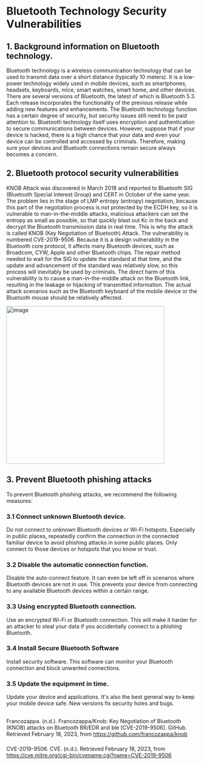 # Bluetooth Technology Security Vulnerabilities

## 1. Background information on Bluetooth technology.
Bluetooth technology is a wireless communication technology that can be used to transmit data over a short distance (typically 10 meters). It is a low-power technology widely used in mobile devices, such as smartphones, headsets, keyboards, mice, smart watches, smart home, and other devices. There are several versions of Bluetooth, the latest of which is Bluetooth 5.3. Each release incorporates the functionality of the previous release while adding new features and enhancements. The Bluetooth technology function has a certain degree of security, but security issues still need to be paid attention to. Bluetooth technology itself uses encryption and authentication to secure communications between devices. However, suppose that if your device is hacked, there is a high chance that your data and even your device can be controlled and accessed by criminals. Therefore, making sure your devices and Bluetooth connections remain secure always becomes a concern.

## 2. Bluetooth protocol security vulnerabilities
KNOB Attack was discovered in March 2018 and reported to Bluetooth SIG (Bluetooth Special Interest Group) and CERT in October of the same year.
The problem lies in the stage of LMP entropy (entropy) negotiation, because this part of the negotiation process is not protected by the ECDH key, so it is vulnerable to man-in-the-middle attacks, malicious attackers can set the entropy as small as possible, so that quickly blast out Kc in the back and decrypt the Bluetooth transmission data in real time. This is why the attack is called KNOB (Key Negotiation of Bluetooth) Attack. The vulnerability is numbered CVE-2019-9506. Because it is a design vulnerability in the Bluetooth core protocol, it affects many Bluetooth devices, such as Broadcom, CYW, Apple and other Bluetooth chips. The repair method needed to wait for the SIG to update the standard at that time, and the update and advancement of the standard was relatively slow, so this process will inevitably be used by criminals. The direct harm of this vulnerability is to cause a man-in-the-middle attack on the Bluetooth link, resulting in the leakage or hijacking of transmitted information. The actual attack scenarios such as the Bluetooth keyboard of the mobile device or the Bluetooth mouse should be relatively affected.


<img width="416" alt="image" src="https://user-images.githubusercontent.com/52442224/227391990-50a6e689-d7fa-4ce4-a4be-447994578c7b.png">

## 3. Prevent Bluetooth phishing attacks
To prevent Bluetooth phishing attacks, we recommend the following measures:


### 3.1 Connect unknown Bluetooth device.
Do not connect to unknown Bluetooth devices or Wi-Fi hotspots. Especially in public places, repeatedly confirm the connection in the connected familiar device to avoid phishing attacks in some public places. Only connect to those devices or hotspots that you know or trust.
### 3.2 Disable the automatic connection function.
Disable the auto-connect feature. It can even be left off in scenarios where Bluetooth devices are not in use. This prevents your device from connecting to any available Bluetooth devices within a certain range.
### 3.3 Using encrypted Bluetooth connection.
Use an encrypted Wi-Fi or Bluetooth connection. This will make it harder for an attacker to steal your data if you accidentally connect to a phishing Bluetooth.
### 3.4 Install Secure Bluetooth Software
Install security software. This software can monitor your Bluetooth connection and block unwanted connections.
### 3.5 Update the equipment in time.
Update your device and applications. It's also the best general way to keep your mobile device safe. New versions fix security holes and bugs.
##
Francozappa. (n.d.). Francozappa/Knob: Key Negotiation of Bluetooth (KNOB) attacks on Bluetooth BR/EDR and ble [CVE-2019-9506]. GitHub. Retrieved February 18, 2023, from https://github.com/francozappa/knob 
###
CVE-2019-9506. CVE. (n.d.). Retrieved February 18, 2023, from https://cve.mitre.org/cgi-bin/cvename.cgi?name=CVE-2019-9506 



